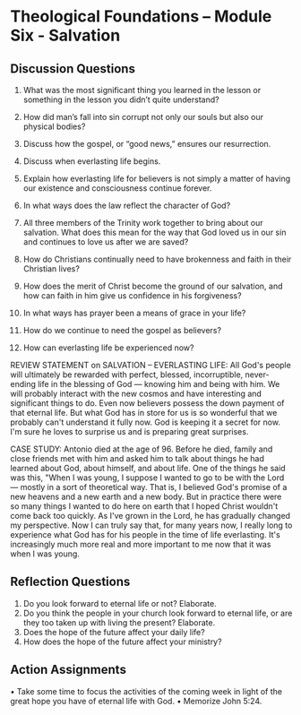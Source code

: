 	
# Theological Foundations – Module Six - Salvation
## Discussion Questions 

1.	What was the most significant thing you learned in the lesson or something in the lesson you didn’t quite understand?


2.	How did man’s fall into sin corrupt not only our souls but also our physical bodies?


3.	Discuss how the gospel, or “good news,” ensures our resurrection.


4.	Discuss when everlasting life begins.


5.	Explain how everlasting life for believers is not simply a matter of having our existence and consciousness continue forever.


6.	In what ways does the law reflect the character of God?


7.	All three members of the Trinity work together to bring about our salvation. What does this mean for the way that God loved us in our sin and continues to love us after we are saved?


8.	How do Christians continually need to have brokenness and faith in their Christian lives?


9.	How does the merit of Christ become the ground of our salvation, and how can faith in him give us confidence in his forgiveness?


10.	In what ways has prayer been a means of grace in your life?


11.	How do we continue to need the gospel as believers?


12.	How can everlasting life be experienced now?
 
REVIEW STATEMENT on SALVATION – EVERLASTING LIFE: All God's people will ultimately be rewarded with perfect, blessed, incorruptible, never-ending life in the blessing of God — knowing him and being with him. We will probably interact with the new cosmos and have interesting and significant things to do. Even now believers possess the down payment of that eternal life. But what God has in store for us is so wonderful that we probably can't understand it fully now. God is keeping it a secret for now. I'm sure he loves to surprise us and is preparing great surprises.

CASE STUDY: Antonio died at the age of 96. Before he died, family and close friends met with him and asked him to talk about things he had learned about God, about himself, and about life. One of the things he said was this, "When I was young, I suppose I wanted to go to be with the Lord — mostly in a sort of theoretical way. That is, I believed God's promise of a new heavens and a new earth and a new body. But in practice there were so many things I wanted to do here on earth that I hoped Christ wouldn't come back too quickly. As I've grown in the Lord, he has gradually changed my perspective. Now I can truly say that, for many years now, I really long to experience what God has for his people in the time of life everlasting. It's increasingly much more real and more important to me now that it was when I was young.
## Reflection Questions
1.	Do you look forward to eternal life or not? Elaborate.
2.	Do you think the people in your church look forward to eternal life, or are they too taken up with living the present? Elaborate.
3.	Does the hope of the future affect your daily life?
4.	How does the hope of the future affect your ministry?
## Action Assignments
•	Take some time to focus the activities of the coming week in light of the great hope you have of eternal life with God.
•	Memorize John 5:24.


